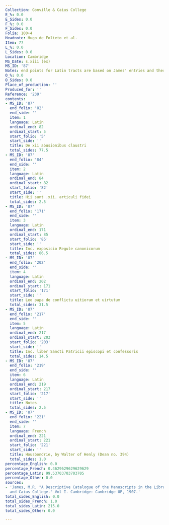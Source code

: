 ```yaml
---
Collection: Gonville & Caius College
E_%: 0.0
E_Sides: 0.0
F_%: 0.0
F_Sides: 0.0
Folia: 100+4
Headnote: Hugo de Folieto et al.
Item: 77
L_%: 0.0
L_Sides: 0.0
Location: Cambridge
MS_Date: s.xiii (ex)
MS_ID: '87'
Notes: end points for Latin tracts are based on James' entries and therefore approximate
O_%: 0.0
O_Sides: 0.0
Place_of_production: ''
Produced_for: ''
Reference: '239'
contents:
- MS_ID: '87'
  end_folio: '82'
  end_side: ''
  item: 1
  language: Latin
  ordinal_end: 82
  ordinal_start: 5
  start_folio: '5'
  start_side: ''
  title: De xii abusionibus claustri
  total_sides: 77.5
- MS_ID: '87'
  end_folio: '84'
  end_side: ''
  item: 2
  language: Latin
  ordinal_end: 84
  ordinal_start: 82
  start_folio: '82'
  start_side: ''
  title: Hii sunt .xii. articuli fidei
  total_sides: 2.5
- MS_ID: '87'
  end_folio: '171'
  end_side: ''
  item: 3
  language: Latin
  ordinal_end: 171
  ordinal_start: 85
  start_folio: '85'
  start_side: ''
  title: Inc. exposicio Regule canonicorum
  total_sides: 86.5
- MS_ID: '87'
  end_folio: '202'
  end_side: ''
  item: 4
  language: Latin
  ordinal_end: 202
  ordinal_start: 171
  start_folio: '171'
  start_side: ''
  title: Leo papa de conflictu uitiorum et uirtutum
  total_sides: 31.5
- MS_ID: '87'
  end_folio: '217'
  end_side: ''
  item: 5
  language: Latin
  ordinal_end: 217
  ordinal_start: 203
  start_folio: '203'
  start_side: ''
  title: Inc. liber Sancti Patricii episcopi et confessoris
  total_sides: 14.5
- MS_ID: '87'
  end_folio: '219'
  end_side: ''
  item: 6
  language: Latin
  ordinal_end: 219
  ordinal_start: 217
  start_folio: '217'
  start_side: ''
  title: Notes
  total_sides: 2.5
- MS_ID: '87'
  end_folio: '221'
  end_side: ''
  item: 7
  language: French
  ordinal_end: 221
  ordinal_start: 221
  start_folio: '221'
  start_side: ''
  title: Housbondrie, by Walter of Henly (Dean no. 394)
  total_sides: 1.0
percentage_English: 0.0
percentage_French: 0.4629629629629629
percentage_Latin: 99.53703703703705
percentage_Other: 0.0
sources:
- 'James, M.R. "A Descriptive Catalogue of the Manuscripts in the Library of Gonville
  and Caius College." Vol I. Cambridge: Cambridge UP, 1907.'
total_sides_English: 0.0
total_sides_French: 1.0
total_sides_Latin: 215.0
total_sides_Other: 0.0

---
```

